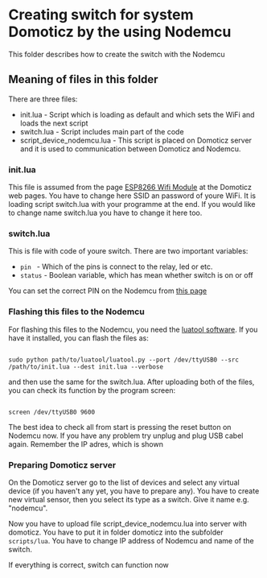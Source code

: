<h1>Creating switch for system Domoticz by the using Nodemcu</h1>
This folder describes how to create the switch with the Nodemcu
<h2>Meaning of files in this folder</h2>
<p>There are three files:</p>
<ul>
<li> init.lua - Script which is loading as default and which sets the WiFi and loads the next script
<li> switch.lua - Script includes main part of the code
<li> script_device_nodemcu.lua - This script is placed on Domoticz server and it is used to communication between Domoticz and Nodemcu.
</ul>
<h3>init.lua</h3>
<p>This file is assumed from the page <a href="https://www.domoticz.com/wiki/ESP8266_WiFi_module">ESP8266 Wifi Module</a> at the Domoticz web pages. You have to change here SSID an password of youre WiFi. It is loading script switch.lua with your programme at the end. If you would like to change name switch.lua you have to change it here too.</p>
<h3>switch.lua</h3>
<p>This is file with code of youre switch. There are two important variables:</p>
<ul>
<li><code>pin </code> - Which of the pins is connect to the relay, led or etc.
<li><code>status</code> - Boolean variable, which has mean whether switch is on or off
</ul>
<p>You can set the correct PIN on the Nodemcu from <a href="http://www.cnx-software.com/2015/04/18/nodemcu-is-both-a-breadboard-friendly-esp8266-wi-fi-board-and-a-lua-based-firmware/">this page</a></p>
<h3>Flashing this files to the Nodemcu</h3>
<p>For flashing this files to the Nodemcu, you need the <a href="https://github.com/4refr0nt/luatool">luatool software</a>. If you have it installed, you can flash the files as:</p>
<code>
sudo python path/to/luatool/luatool.py --port /dev/ttyUSB0 --src /path/to/init.lua --dest init.lua --verbose
</code>
<p>and then use the same for the switch.lua. After uploading both of the files, you can check its function by the program screen:</p>
<code>
screen /dev/ttyUSB0 9600
</code>
<p>The best idea to check all from start is pressing the reset button on Nodemcu now. If you have any problem try unplug and plug USB cabel again. Remember the IP adres, which is shown</p>
<h3>Preparing Domoticz server</h3>
<p>On the Domoticz server go to the list of devices and select any virtual device (if you haven't any yet, you have to prepare any). You have to create new virtual sensor, then you select its type as a switch. Give it name e.g. "nodemcu".</p>
<p>Now you have to upload file script_device_nodemcu.lua into server with domoticz. You have to put it in folder domoticz into the subfolder <code>scripts/lua</code>. You have to change IP address of Nodemcu and name of the switch.</p>
<p>If everything is correct, switch can function now</p>
